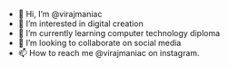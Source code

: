 - 👋 Hi, I’m @virajmaniac
- 👀 I’m interested in digital creation
- 🌱 I’m currently learning computer technology diploma
- 💞️ I’m looking to collaborate on social media
- 📫 How to reach me @virajmaniac on instagram.

<!---
virajmaniac/virajmaniac is a ✨ special ✨ repository because its `README.md` (this file) appears on your GitHub profile.
You can click the Preview link to take a look at your changes.
--->
